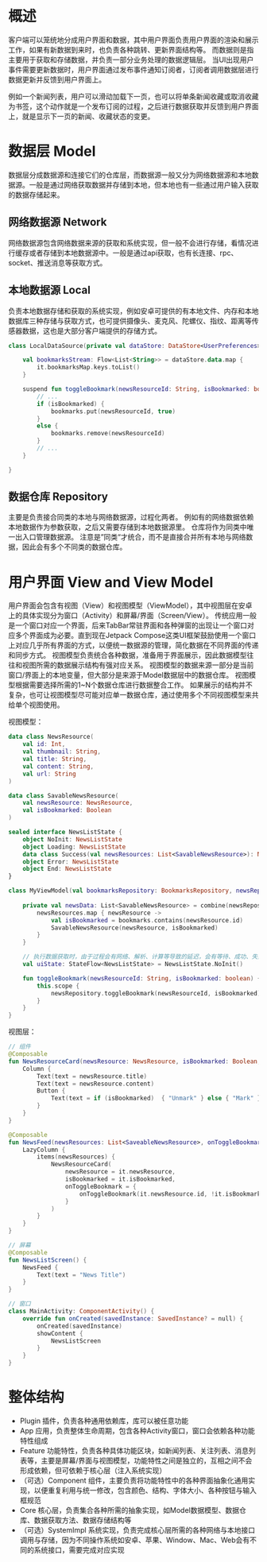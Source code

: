 # 概述

客户端可以笼统地分成用户界面和数据，其中用户界面负责用户界面的渲染和展示工作，如果有新数据到来时，也负责各种跳转、更新界面结构等。
而数据则是指主要用于获取和存储数据，并负责一部分业务处理的数据逻辑层。
当UI出现用户事件需要更新数据时，用户界面通过发布事件通知订阅者，订阅者调用数据层进行数据更新并反馈到用户界面上。

例如一个新闻列表，用户可以滑动加载下一页，也可以将单条新闻收藏或取消收藏为书签，这个动作就是一个发布订阅的过程，之后进行数据获取并反馈到用户界面上，就是显示下一页的新闻、收藏状态的变更。

# 数据层 Model

数据层分成数据源和连接它们的仓库层，而数据源一般又分为网络数据源和本地数据源。一般是通过网络获取数据并存储到本地，但本地也有一些通过用户输入获取的数据存储起来。

## 网络数据源 Network

网络数据源包含网络数据来源的获取和系统实现，但一般不会进行存储，看情况进行缓存或者存储到本地数据源中。一般是通过api获取，也有长连接、rpc、socket、推送消息等获取方式。

## 本地数据源 Local

负责本地数据存储和获取的系统实现，例如安卓可提供的有本地文件、内存和本地数据库三种存储与获取方式，也可提供摄像头、麦克风、陀螺仪、指纹、距离等传感器数据，这也是大部分客户端提供的存储方式。

```kotlin
class LocalDataSource(private val dataStore: DataStore<UserPreferences>) {

    val bookmarksStream: Flow<List<String>> = dataStore.data.map {
        it.bookmarksMap.keys.toList()
    }

    suspend fun toggleBookmark(newsResourceId: String, isBookmarked: boolean) {
        // ...
        if (isBookmarked) {
            bookmarks.put(newsResourceId, true)
        }
        else {
            bookmarks.remove(newsResourceId)
        }
        // ...
    }

}
``` 

## 数据仓库 Repository

主要是负责接合同类的本地与网络数据源，过程化两者。
例如有的网络数据依赖本地数据作为参数获取，之后又需要存储到本地数据源里。
仓库将作为同类中唯一出入口管理数据源。
注意是”同类“才统合，而不是直接合并所有本地与网络数据，因此会有多个不同类的数据仓库。

# 用户界面 View and View Model

用户界面会包含有视图（View）和视图模型（ViewModel），其中视图层在安卓上的具体实现分为窗口（Activity）和屏幕/界面（Screen/View）。
传统应用一般是一个窗口对应一个界面，后来TabBar常驻界面和各种弹窗的出现让一个窗口对应多个界面成为必要。直到现在Jetpack Compose这类UI框架鼓励使用一个窗口上对应几乎所有界面的方式，以便统一数据源的管理，简化数据在不同界面的传递和同步方式。
视图模型负责统合各种数据，准备用于界面展示，因此数据模型往往和视图所需的数据展示结构有强对应关系。
视图模型的数据来源一部分是当前窗口/界面上的本地变量，但大部分是来源于Model数据层中的数据仓库。
视图模型根据需要选择所需的1~N个数据仓库进行数据整合工作。
如果展示的结构并不复杂，也可让视图模型尽可能对应单一数据仓库，通过使用多个不同视图模型来共给单个视图使用。

视图模型：

```kotlin
data class NewsResource(
    val id: Int,
    val thumbnail: String,
    val title: String,
    val content: String,
    val url: String
)

data class SavableNewsResource(
    val newsResource: NewsResource,
    val isBookmarked: Boolean
)

sealed interface NewsListState {
    object NoInit: NewsListState
    object Loading: NewsListState
    data class Success(val newsResources: List<SavableNewsResource>): NewsListState
    object Error: NewsListState
    object End: NewsListState
}

class MyViewModel(val bookmarksRepository: BookmarksRepository, newsRepository: NewsRepository): ViewModel() {
    
    private val newsData: List<SavableNewsResource> = combine(newsRepository.newsResourcesStream, bookmarksRepository.bookmarksStream) { newsResources, bookmarks ->
        newsResources.map { newsResource ->
            val isBookmarked = bookmarks.contains(newsResource.id)
            SavableNewsResource(newsResource, isBookmarked)
        }
    }

    // 执行数据获取时，由于过程会有网络、解析、计算等导致的延迟，会有等待、成功、失败等状态，这些状态也需要作为数据展示到用户界面上
    val uiState: StateFlow<NewsListState> = NewsListState.NoInit()

    fun toggleBookmark(newsResourceId: String, isBookmarked: boolean) {
        this.scope {
            newsRepository.toggleBookmark(newsResourceId, isBookmarked)
        }
    }
}
```

视图层：

```kotlin
// 组件
@Composable
fun NewsResourceCard(newsResource: NewsResource, isBookmarked: Boolean, onToggleBookmark: () -> Unit) {
    Column {
        Text(text = newsResource.title)
        Text(text = newsResource.content)
        Button {
            Text(text = if (isBookmarked)  { "Unmark" } else { "Mark" })
        }
    }
}

@Composable
fun NewsFeed(newsResources: List<SaveableNewsResource>, onToggleBookmark: (String, Boolean) -> Unit) {
    LazyColumn {
        items(newsResources) {
            NewsResourceCard(
                newsResource = it.newsResource, 
                isBookmarked = it.isBookmarked, 
                onToggleBookmark = {
                    onToggleBookmark(it.newsResource.id, !it.isBookmarked)
                }
            )
        }
    }
}

// 屏幕
@Composable
fun NewsListScreen() {
    NewsFeed {
        Text(text = "News Title")
    }
}

// 窗口
class MainActivity: ComponentActivity() {
    override fun onCreated(savedInstance: SavedInstance? = null) {
        onCreated(savedInstance)
        showContent {
            NewsListScreen
        }
    }
}
```

# 整体结构

* Plugin 插件，负责各种通用依赖库，库可以被任意功能
* App 应用，负责整体生命周期，包含各种Activity窗口，窗口会依赖各种功能特性组成
* Feature 功能特性，负责各种具体功能区块，如新闻列表、关注列表、消息列表等，主要是屏幕/界面与视图模型，功能特性之间是独立的，互相之间不会形成依赖，但可依赖于核心层（注入系统实现）
* （可选）Component 组件，主要负责将功能特性中的各种界面抽象化通用实现，以便重复利用与统一修改，包含颜色、结构、字体大小、各种按钮与输入框规范
* Core 核心层，负责集合各种所需的抽象实现，如Model数据模型、数据仓库、数据获取方法、数据存储结构等
* （可选）SystemImpl 系统实现，负责完成核心层所需的各种网络与本地接口调用与存储，因为不同操作系统如安卓、苹果、Window、Mac、Web会有不同的系统接口，需要完成对应实现